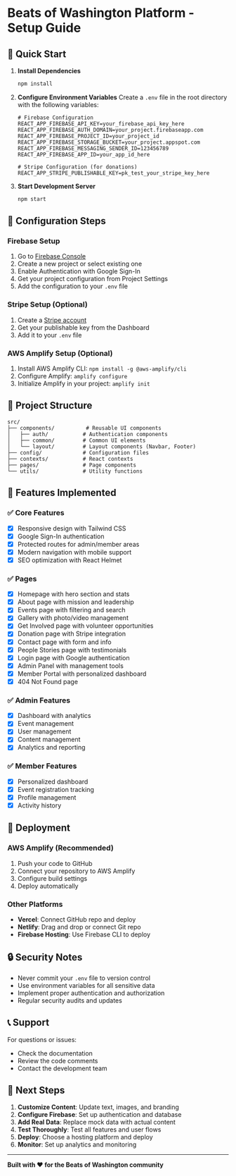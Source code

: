 # Beats of Washington Platform - Setup Guide

## 🚀 Quick Start

1. **Install Dependencies**
   ```bash
   npm install
   ```

2. **Configure Environment Variables**
   Create a `.env` file in the root directory with the following variables:
   ```env
   # Firebase Configuration
   REACT_APP_FIREBASE_API_KEY=your_firebase_api_key_here
   REACT_APP_FIREBASE_AUTH_DOMAIN=your_project.firebaseapp.com
   REACT_APP_FIREBASE_PROJECT_ID=your_project_id
   REACT_APP_FIREBASE_STORAGE_BUCKET=your_project.appspot.com
   REACT_APP_FIREBASE_MESSAGING_SENDER_ID=123456789
   REACT_APP_FIREBASE_APP_ID=your_app_id_here

   # Stripe Configuration (for donations)
   REACT_APP_STRIPE_PUBLISHABLE_KEY=pk_test_your_stripe_key_here
   ```

3. **Start Development Server**
   ```bash
   npm start
   ```

## 🔧 Configuration Steps

### Firebase Setup
1. Go to [Firebase Console](https://console.firebase.google.com/)
2. Create a new project or select existing one
3. Enable Authentication with Google Sign-In
4. Get your project configuration from Project Settings
5. Add the configuration to your `.env` file

### Stripe Setup (Optional)
1. Create a [Stripe account](https://stripe.com/)
2. Get your publishable key from the Dashboard
3. Add it to your `.env` file

### AWS Amplify Setup (Optional)
1. Install AWS Amplify CLI: `npm install -g @aws-amplify/cli`
2. Configure Amplify: `amplify configure`
3. Initialize Amplify in your project: `amplify init`

## 📁 Project Structure

```
src/
├── components/          # Reusable UI components
│   ├── auth/           # Authentication components
│   ├── common/         # Common UI elements
│   └── layout/         # Layout components (Navbar, Footer)
├── config/             # Configuration files
├── contexts/           # React contexts
├── pages/              # Page components
└── utils/              # Utility functions
```

## 🎨 Features Implemented

### ✅ Core Features
- [x] Responsive design with Tailwind CSS
- [x] Google Sign-In authentication
- [x] Protected routes for admin/member areas
- [x] Modern navigation with mobile support
- [x] SEO optimization with React Helmet

### ✅ Pages
- [x] Homepage with hero section and stats
- [x] About page with mission and leadership
- [x] Events page with filtering and search
- [x] Gallery with photo/video management
- [x] Get Involved page with volunteer opportunities
- [x] Donation page with Stripe integration
- [x] Contact page with form and info
- [x] People Stories page with testimonials
- [x] Login page with Google authentication
- [x] Admin Panel with management tools
- [x] Member Portal with personalized dashboard
- [x] 404 Not Found page

### ✅ Admin Features
- [x] Dashboard with analytics
- [x] Event management
- [x] User management
- [x] Content management
- [x] Analytics and reporting

### ✅ Member Features
- [x] Personalized dashboard
- [x] Event registration tracking
- [x] Profile management
- [x] Activity history

## 🚀 Deployment

### AWS Amplify (Recommended)
1. Push your code to GitHub
2. Connect your repository to AWS Amplify
3. Configure build settings
4. Deploy automatically

### Other Platforms
- **Vercel**: Connect GitHub repo and deploy
- **Netlify**: Drag and drop or connect Git repo
- **Firebase Hosting**: Use Firebase CLI to deploy

## 🔒 Security Notes

- Never commit your `.env` file to version control
- Use environment variables for all sensitive data
- Implement proper authentication and authorization
- Regular security audits and updates

## 📞 Support

For questions or issues:
- Check the documentation
- Review the code comments
- Contact the development team

## 🎯 Next Steps

1. **Customize Content**: Update text, images, and branding
2. **Configure Firebase**: Set up authentication and database
3. **Add Real Data**: Replace mock data with actual content
4. **Test Thoroughly**: Test all features and user flows
5. **Deploy**: Choose a hosting platform and deploy
6. **Monitor**: Set up analytics and monitoring

---

**Built with ❤️ for the Beats of Washington community** 